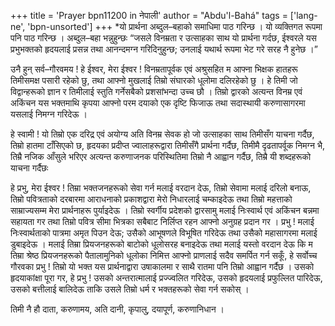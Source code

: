 +++
title = 'Prayer bpn11200 in नेपाली'
author = "Abdu'l-Bahá"
tags = ['lang-ne', 'bpn-unsorted']
+++
*यो प्रार्थना अब्दुल–बहाको समाधिमा पाठ गरिन्छ । यो व्यक्तिगत रूपमा पनि पाठ गरिन्छ । अब्दुल–बहा भन्नुहुन्छः “जसले विनम्रता र उत्साहका साथ यो प्रार्थना गर्दछ, ईश्वरले यस प्रभुभक्तको हृदयलाई प्रसन्न तथा आनन्दमग्न गरिदिनुहुन्छ; उनलाई यथार्थ रूपमा भेट गरे सरह नै हुनेछ ।”

उनै हुन् सर्व–गौरवमय ! हे ईश्वर, मेरा ईश्वर ! विनम्रतापूर्वक एवं अश्रुसहित म आफ्ना भिक्षक हातहरू तिमीसमक्ष पसारी रहेको छु, तथा आफ्नो मुखलाई तिम्रो संघारको धूलोमा दलिरहेको छु । हे तिमी जो विद्वान्हरूको ज्ञान र तिमीलाई स्तुति गर्नेसबैको प्रशसांभन्दा उच्च छौ । तिम्रो द्वारको अत्यन्त विनम्र एवं अकिंचन यस भक्तमाथि कृपया आफ्नो परम दयाको एक दृष्टि फिजाऊ तथा सदास्थायी करुणासागरमा यसलाई निमग्न गरिदेऊ । 

हे स्वामी ! यो तिम्रो एक दरिद्र एवं अयोग्य अति विनम्र सेवक हो जो उत्साहका साथ तिमीसँग याचना गर्दैछ, तिम्रो हातमा टाँसिएको छ, हृदयका प्रदीप्त ज्वालाहरूद्वारा तिमीसँगै प्रार्थना गर्दैछ, तिमीमै दृढतापर्वूक निमग्न भै, तिम्रै नजिक आँसुले भरिएर अत्यन्त करुणाजनक परिस्थितिमा तिम्रो नै आह्वान गर्दैछ, तिम्रै यी शब्दहरूको याचना गर्दैछः

हे प्रभु, मेरा ईश्वर ! तिम्रा भक्तजनहरूको सेवा गर्न मलाई वरदान देऊ, तिम्रो सेवामा मलाई दरिलो बनाऊ, तिम्रो पवित्रताको दरबारमा आराधनाको प्रकाशद्वारा मेरो निधारलाई चम्काइदेऊ तथा तिम्रो महत्ताको साम्राज्यसम्म मेरा प्रार्थनाहरू पुर्याइदेऊ । तिम्रो स्वर्गीय प्रदेशको द्वारसामु मलाई निःस्वार्थ एवं अकिंचन बन्नमा सहायता गर तथा तिम्रो पवित्र सीमा भित्रका सबैबाट निर्लिप्त रहन आफ्नो अनुग्रह प्रदान गर । प्रभु ! मलाई निःस्वार्थताको पात्रमा अमृत पिउन देऊ; उसैको आभूषणले विभूषित गरिदेऊ तथा उसैको महासागरमा मलाई डुबाइदेऊ । मलाई तिम्रा प्रियजनहरूको बाटोको धूलोसरह बनाइदेऊ तथा मलाई यस्तो वरदान देऊ कि म तिम्रा श्रेष्ठ प्रियजनहरूको पैतालामुनिको धूलोका निमित्त आफ्नो प्राणलाई सदैव समर्पित गर्न सकूँ, हे सर्वोच्च गौरवका प्रभु ! तिम्रो यो भक्त यस प्रार्थनाद्वारा उषाकालमा र साथै रातमा पनि तिम्रो आह्वान गर्दैछ । उसको हृदयाकांक्षा पूरा गर, हे प्रभु ! उसको अन्तरात्मालाई प्रज्ज्वलित गरिदेऊ, उसको हृदयलाई प्रफुल्लित पारिदेऊ, उसको बत्तीलाई बालिदेऊ ताकि उसले तिम्रो धर्म र भक्तहरूको सेवा गर्न सकोस् । 

तिमी नै हौ दाता, करुणामय, अति दानी, कृपालु, दयापूर्ण, करुणानिधान ।
